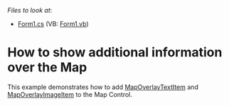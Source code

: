 <!-- default file list -->
*Files to look at*:

* [Form1.cs](./CS/MapOverlaysSample/Form1.cs) (VB: [Form1.vb](./VB/MapOverlaysSample/Form1.vb))
<!-- default file list end -->
# How to show additional information over the Map 


This example demonstrates how to add <a href="https://documentation.devexpress.com/WindowsForms/DevExpress.XtraMap.MapOverlayTextItem.class">MapOverlayTextItem</a> and <a href="https://documentation.devexpress.com/WindowsForms/DevExpress.XtraMap.MapOverlayImageItem.class">MapOverlayImageItem</a> to the Map Control.

<br/>


